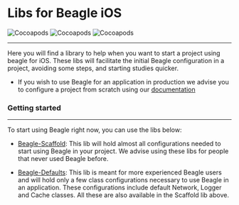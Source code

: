 # Libs for Beagle iOS

![Cocoapods](https://img.shields.io/cocoapods/v/BeagleScaffold?label=Beagle-Scaffold)
![Cocoapods](https://img.shields.io/cocoapods/v/BeagleDefaults?label=Beagle-Defaults)
![Cocoapods](https://img.shields.io/cocoapods/v/Beagle?label=Beagle)

<hr>

Here you will find a library to help when you want to start a project using beagle for iOS.
These libs will facilitate the initial Beagle configuration in a project, avoiding some
steps, and starting studies quicker.

* If you wish to use Beagle for an application in production we advise you to configure a project
 from scratch using our
 [documentation](http://docs-beta.usebeagle.io/home/get-started/creating-a-project-from-scratch/case-ios/)

### Getting started
<hr>

To start using Beagle right now, you can use the libs below:
* [Beagle-Scaffold](https://docs.usebeagle.io/get-started/using-beagle-helpers/ios/beagle-scaffold/):
This lib will hold almost all configurations needed to start using Beagle in your project.
We advise using these libs for people that never used Beagle before.

* [Beagle-Defaults](https://docs.usebeagle.io/get-started/using-beagle-helpers/ios/beagle-defaults/):
This lib is meant for more experienced Beagle users and will hold only a few class configurations necessary to use Beagle in an application. These configurations include default Network, Logger and Cache classes. All these are also available in the Scaffold lib above.